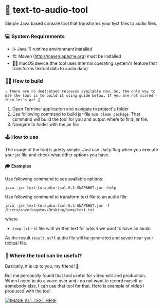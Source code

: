 # 🚀 text-to-audio-tool
Simple Java based console tool that transforms your text files to audio files.

### 💻 System Requirements
* ☕️ Java 11 runtime environment installed
* 🏗 Maven (http://maven.apache.org) must be installed
* 👨‍💻 macOS device (the tool uses internal operating system's feature that transforms textual data to audio data)

### 👷‍♂️ How to build

`
⚠️ There are no dedicataed releases available now. So, the only way to use the tool is to build it using guide below.
If you are not scared - then let's go! 🤘
`
1) Open Terminal application and navigate to project's folder
2) Use following command to build jar file `mvn clean package`. That command will build the tool for you and output where to find jar file.
3) Navigate to folder with the jar file

### 🕹 How to use
The usage of the tool is pretty simple. Just use `-help` flag when you execute your jar file and check what other options you have. 

#### 🎓 Examples
Use following command to see available options:
```
java -jar text-to-audio-tool-0.1-SNAPSHOT.jar -help
```

Use following command to transform text file to an audio file:
```
java -jar text-to-audio-tool-0.1-SNAPSHOT.jar -f /Users/anverbogatov/Desktop/temp/text.txt
```
where
* `temp.txt` - is file with written text for which we want to have an audio

As the result `result.aiff` audio file will be generated and saved near your textual file.

### 📘 Where the tool can be useful?
Basically, it is up to you, my friend! 🤝

But me personally found that tool useful for video edit and production. When I need to do a voice over and I do not want to record myself or somebody else, I can use that tool for that.
Here is example of video I produced with the tool:

[![IMAGE ALT TEXT HERE](https://img.youtube.com/vi/P8rkvDco8ac/0.jpg)](https://www.youtube.com/watch?v=P8rkvDco8ac)